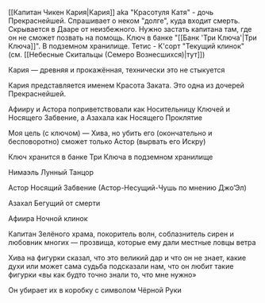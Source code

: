 
[[Капитан Чикен Кария|Кария]] аkа "Красотуля Катя" - дочь Прекраснейшей. Спрашивает о неком "долге", куда входит смерть. 
Скрывается в Дааре от неизбежного.
Нужно застать капитана там, где он не сможет позвать на помощь.
Ключ в банке "[[Банк 'Три Ключа'|Три Ключа]]". В подземном хранилище.
Тетис - К'сорт "Текущий клинок" (см. [[Небесные Скитальцы (Семеро Вознесшихся)|тут]])


  

Кария — древняя и прокажённая, технически это не стыкуется

Кария представляется именем Красота Заката. Это одна из дочерей Прекраснейшей. 

Афииру и Астора поприветствовали как Носительницу Ключей и Носящего Забвение, а Азахала как Носящего Проклятие

Моя цель (с ключом) — Хива, но убить его (окончательно и бесповоротно) сможет только Астор (вырвать его Искру)

Ключ хранится в банке Три Ключа в подземном хранилище

  

Нимаэль Лунный Танцор

Астор Носящий Забвение (Астор-Несущий-Чушь по мнению Джо’Эл)

Азахал Бегущий от смерти

Афиира Ночной клинок

  

Капитан Зелёного храма, покоритель волн, соблазнитель сирен и любовник многих — прозвища, которые ему дали местные ловцы ветра

  

Хива на фигурки сказал, что это великий дар и что он не знает, какие духи или может сама судьба подсказали нам, что он любит такие фигурки «вы как будто точно знали то, что мне нужно»

Он убирает их в коробку с символом Чёрной Руки